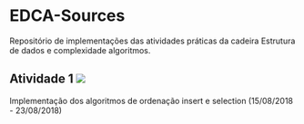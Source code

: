 # EDCA-Sources #

Repositório de implementações das atividades práticas da cadeira Estrutura de dados e complexidade algoritmos.


## Atividade 1 ![](https://github.com/diegoramonbs/EDCA_2018_2_ASSIGNMENTS/tree/master/assignment1)
Implementação dos algoritmos de ordenação insert e selection (15/08/2018 - 23/08/2018)
